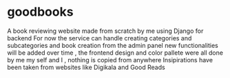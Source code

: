 # goodbooks
A book reviewing website made from scratch by me using Django for backend 
For now the service can handle creating categories and subcategories and book creation from the admin panel
new functionalities will be added over time , the frontend design and color pallete were all done by me  my self and I , nothing is copied from anywhere
Insipirations have been taken from websites like Digikala and Good Reads  
